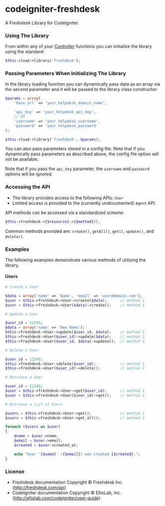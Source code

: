 # codeigniter-freshdesk

A Freshdesk Library for CodeIgniter.

### Using The Library

From within any of your [Controller][controller] functions you can initialize the library using the standard:
```php
$this->load->library('freshdesk');
```

[controller]:http://ellislab.com/codeigniter/user-guide/general/controllers.html

### Passing Parameters When Initializing The Library

In the library loading function you can dynamically pass data as an array via the second parameter and it will be passed to the library class constructor:
```php
$params = array(
    'base_url' => 'your_helpdesk_domain_name',

    'api_key' => 'your_helpdesk_api_key',
    // OR
    'username' => 'your_helpdesk_username',
    'password' => 'your_helpdesk_password'
);

$this->load->library('freshdesk', $params);
```

You can also pass parameters stored in a config file. Note that if you dynamically pass parameters as described above, the config file option will not be available.

Note that if you pass the `api_key` parameter, the `username` and `password` options will be ignored.

### Accessing the API
 * The library provides access to the following APIs: `User`
 * Limited access is provided to the (currently undocumented) `Agent` API.

API methods can be accessed via a standardized scheme:
```php
$this->freshdesk->{$resource}->{$method}();
```
Common methods provided are: `create()`, `getAll()`, `get()`, `update()`, and `delete()`.

### Examples
The following examples demonstrate various methods of utilizing the library.

#### Users
```php
# Create a User

$data = array('name' => 'Name', 'email' => 'user@domain.com');
$user = $this->freshdesk->User->create($data);      // method 1
$user = $this->freshdesk->User($data)->create();    // method 2

# Update a User

$user_id = 12345;
$data = array('name' => 'New Name');
$this->freshdesk->User->update($user_id, $data);    // method 1
$this->freshdesk->User($user_id)->update($data);    // method 2
$this->freshdesk->User($user_id, $data)->update();  // method 3

# Delete a User

$user_id = 12345;
$this->freshdesk->User->delete($user_id);           // method 1
$this->freshdesk->User($user_id)->delete();         // method 2

# Retrieve a User

$user_id = 12345;
$user = $this->freshdesk->User->get($user_id);      // method 1
$user = $this->freshdesk->User($user_id)->get();    // method 2

# Retrieve a list of Users

$users = $this->freshdesk->User->get();             // method 1
$users = $this->freshdesk->User->get_all();         // method 2

foreach ($users as $user)
{
    $name = $user->name;
    $email = $user->email;
    $created = $user->created_at;

    echo "User '{$name}' ({$email}) was created {$created}.";
}
```

### License
 * Freshdesk documentation Copyright &copy; Freshdesk Inc. (http://freshdesk.com/api)
 * CodeIgniter documentation Copyright &copy; EllisLab, Inc. (http://ellislab.com/codeigniter/user-guide)
